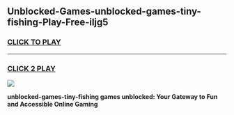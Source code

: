 
## Unblocked-Games-unblocked-games-tiny-fishing-Play-Free-iljg5
<h3>
<a href="https://premium76.site?title=unblocked-games-tiny-fishing&ref=15A">CLICK TO PLAY</a></h3>
<hr>

<h3>
<a href="https://premium76.site?title=unblocked-games-tiny-fishing&ref=15A">CLICK 2 PLAY</a>
  
</h3>

<a href="https://premium76.site?title=unblocked-games-tiny-fishing&ref=15A"><img src="https://clearcache.store/games.png"></a>


**unblocked-games-tiny-fishing games unblocked: Your Gateway to Fun and Accessible Online Gaming**
